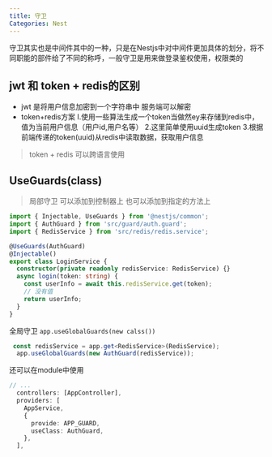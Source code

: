 ```yaml
---
title: 守卫
Categories: Nest
---
```


守卫其实也是中间件其中的一种，只是在Nestjs中对中间件更加具体的划分，将不同职能的部件给了不同的称呼，一般守卫是用来做登录鉴权使用，权限类的

## jwt 和 token + redis的区别

- jwt 是将用户信息加密到一个字符串中 服务端可以解密
- token+redis方案
  I.使用一些算法生成一个token当做然ey来存储到redis中，值为当前用户信息（用户id,用户名等）
  2.这里简单使用uuid生成token
  3.根据前端传递的token(uuid)从redis中读取数据，获取用户信息

> token + redis 可以跨语言使用

## UseGuards(class)

> 局部守卫 可以添加到控制器上 也可以添加到指定的方法上

```ts
import { Injectable, UseGuards } from '@nestjs/common';
import { AuthGuard } from 'src/guard/auth.guard';
import { RedisService } from 'src/redis/redis.service';

@UseGuards(AuthGuard)
@Injectable()
export class LoginService {
  constructor(private readonly redisService: RedisService) {}
  async login(token: string) {
    const userInfo = await this.redisService.get(token);
    // 没有值
    return userInfo;
  }
}
```

全局守卫 `app.useGlobalGuards(new calss())`

```ts
 const redisService = app.get<RedisService>(RedisService);
  app.useGlobalGuards(new AuthGuard(redisService));
```

还可以在module中使用

```ts
// ...
  controllers: [AppController],
  providers: [
    AppService,
    {
      provide: APP_GUARD,
      useClass: AuthGuard,
    },
  ],
```
